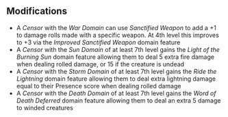 ## Modifications
- A *Censor* with the *War Domain* can use *Sanctified Weapon* to add a +1 to damage rolls made with a specific weapon. At 4th level this improves to +3 via the *Improved Sanctified Weapon* domain feature
- A *Censor* with the *Sun Domain* of at least 7th level gains the *Light of the Burning Sun* domain feature allowing them to deal 5 extra fire damage when dealing rolled damage, or 15 if the creature is undead
- A *Censor* with the *Storm Domain* of at least 7th level gains the *Ride the Lightning* domain feature allowing them to deal extra lightning damage equal to their Presence score when dealing rolled damage
- A *Censor* with the *Death Domain* of at least 7th level gains the *Word of Death Deferred* domain feature allowing them to deal an extra 5 damage to winded creatures